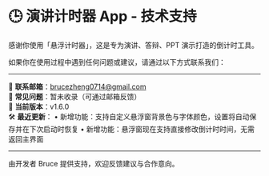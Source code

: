 # 🕒 演讲计时器 App - 技术支持

感谢你使用「悬浮计时器」，这是专为演讲、答辩、PPT 演示打造的倒计时工具。

如果你在使用过程中遇到任何问题或建议，请通过以下方式联系我们：

---

📧 **联系邮箱**：brucezheng0714@gmail.com  
📘 **常见问题**：暂未收录（可通过邮箱反馈）  
📌 **当前版本**：v1.6.0  
🛠 **最近更新**：
• 新增功能：支持自定义悬浮窗背景色与字体颜色，设置将自动保存并在下次启动时恢复
• 新增功能：悬浮窗现在支持直接修改倒计时时间，无需返回主界面

---

由开发者 Bruce 提供支持，欢迎反馈建议与合作意向。
